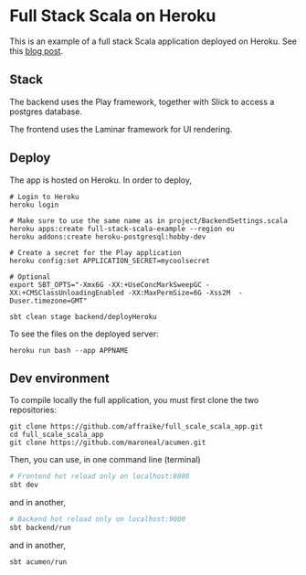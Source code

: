# Full Stack Scala on Heroku

This is an example of a full stack Scala application deployed on
Heroku. See this [blog post](https://medium.com/@antoine.doeraene/deploying-a-full-stack-scala-application-on-heroku-6d8093a913b3).

## Stack

The backend uses the Play framework, together with Slick to access a
postgres database.

The frontend uses the Laminar framework for UI rendering.

## Deploy

The app is hosted on Heroku. In order to deploy,
```
# Login to Heroku
heroku login

# Make sure to use the same name as in project/BackendSettings.scala
heroku apps:create full-stack-scala-example --region eu
heroku addons:create heroku-postgresql:hobby-dev

# Create a secret for the Play application
heroku config:set APPLICATION_SECRET=mycoolsecret

# Optional
export SBT_OPTS="-Xmx6G -XX:+UseConcMarkSweepGC -XX:+CMSClassUnloadingEnabled -XX:MaxPermSize=6G -Xss2M  -Duser.timezone=GMT"

sbt clean stage backend/deployHeroku
```

To see the files on the deployed server:
```
heroku run bash --app APPNAME
```

## Dev environment
To compile locally the full application, you must first clone the two repositories:
```
git clone https://github.com/affraike/full_scale_scala_app.git
cd full_scale_scala_app
git clone https://github.com/maroneal/acumen.git
```

Then, you can use, in one command line (terminal)
```bash
# Frontend hot reload only on localhost:8080
sbt dev
```
and in another,
```bash
# Backend hot reload only on localhost:9000
sbt backend/run
```

and in another,
```bash
sbt acumen/run
```
